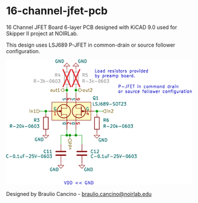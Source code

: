 # 16-channel-jfet-pcb
16 Channel JFET Board 6-layer PCB designed with KiCAD 9.0 used for Skipper II project at NOIRLab.

This design uses LSJ689 P-JFET in common-drain or source follower configuration.

![JFET Configuration](img/jfet.svg)

Designed by Braulio Cancino - braulio.cancino@noirlab.edu